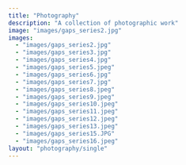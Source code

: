 ```yaml
---
title: "Photography"
description: "A collection of photographic work"
image: "images/gaps_series2.jpg"
images:
  - "images/gaps_series2.jpg"
  - "images/gaps_series3.jpg"
  - "images/gaps_series4.jpg"
  - "images/gaps_series5.jpeg"
  - "images/gaps_series6.jpg"
  - "images/gaps_series7.jpg"
  - "images/gaps_series8.jpeg"
  - "images/gaps_series9.jpeg"
  - "images/gaps_series10.jpeg"
  - "images/gaps_series11.jpeg"
  - "images/gaps_series12.jpeg"
  - "images/gaps_series13.jpeg"
  - "images/gaps_series15.JPG"
  - "images/gaps_series16.jpeg"
layout: "photography/single"
---
```

